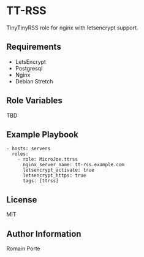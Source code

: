 TT-RSS
======

TinyTinyRSS role for nginx with letsencrypt support.

Requirements
------------

- LetsEncrypt
- Postgresql
- Nginx
- Debian Stretch

Role Variables
--------------

TBD

Example Playbook
----------------

    - hosts: servers
      roles:
        - role: MicroJoe.ttrss
          nginx_server_name: tt-rss.example.com
          letsencrypt_activate: true
          letsencrypt_https: true
          tags: [ttrss]

License
-------

MIT

Author Information
------------------

Romain Porte
